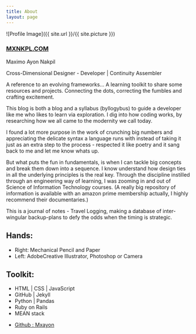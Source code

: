 ```yaml
---
title: About
layout: page
---
```

![Profile Image]({{ site.url }}/{{ site.picture }})


<h3><a href="https://mxnkpl.com/">MXNKPL.COM</a></h3>
<p>Maximo Ayon Nakpil</p>
<p>Cross-Dimensional Designer - Developer | Continuity Assembler </p>


<p> A reference to an evolving frameworks...
A learning toolkit to share some resources and projects. Connecting the dots, correcting the fumbles and crafting excitement. </p>
<p>
This blog is both a blog and a syllabus (byllogybus) to guide a developer like me who likes to learn via exploration. I dig into how coding works, by researching how we all came to the modernity we call today.
</p>
<p>
I found a lot more purpose in the work of crunching big numbers and appreciating the delicate syntax a language runs with instead of taking it just as an extra step to the process - respected it like poetry and it sang back to me and let me know whats up.
</p>
<p>
But what puts the fun in fundamentals, is when I can tackle big concepts and break them down into a sequence. I know understand how
design ties in all the underlying principles is the real key.
Through the discipline instilled through an engineering way of learning, I was zooming in and out of Science of Information Technology courses. (A really big repository of information is available with an amazon prime membership actually, I highly recommend their documentaries.)
</p>
<p>
This is a journal of notes - Travel Logging, making a database of inter-wingular backup-plans to defy the odds when the timing is strategic.
</p>

<h2>Hands:</h2>
<ul class="skill-list">
	<li> Right: Mechanical Pencil and Paper</li>
	<li>Left: AdobeCreative Illustrator, Photoshop or Camera</li>
</ul>

<h2>Toolkit:</h2>

<ul class="skill-list">
	<li>HTML | CSS | JavaScript</li>
	<li>GitHub | Jekyll</li>
	<li>Python | Pandas</li>
	<li>Ruby on Rails</li>
	<li>MEAN stack</li>
</ul>


<ul>
	<li><a href="https://github.com/mxayon">Github : Mxayon</a></li>

</ul>
